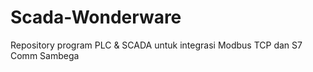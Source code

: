# Scada-Wonderware
Repository program PLC &amp; SCADA untuk integrasi Modbus TCP dan S7 Comm
Sambega
